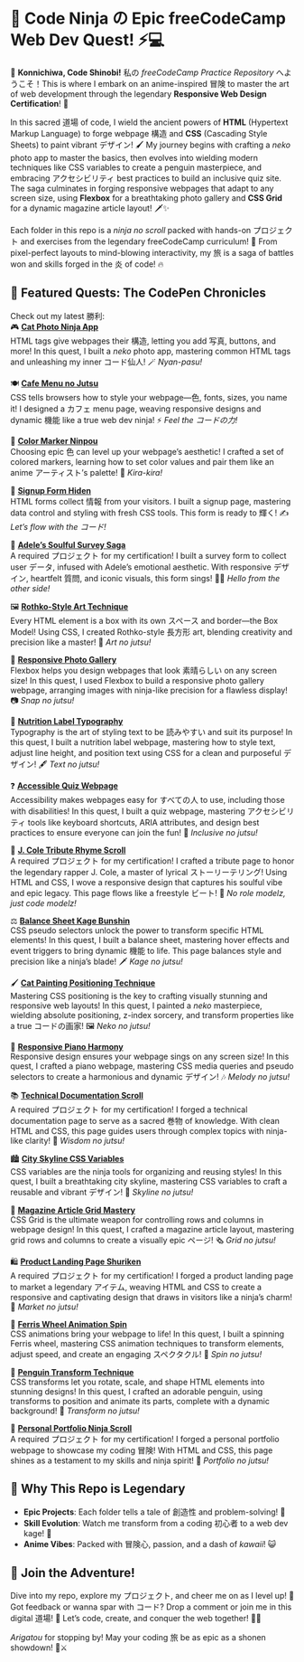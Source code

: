 # 🌸 Code Ninja の Epic freeCodeCamp Web Dev Quest! ⚡️💻

🎉 **Konnichiwa, Code Shinobi!** 私の _freeCodeCamp Practice Repository_ へようこそ！This is where I embark on an anime-inspired 冒険 to master the art of web development through the legendary **Responsive Web Design Certification**! 🌟

In this sacred 道場 of code, I wield the ancient powers of **HTML** (Hypertext Markup Language) to forge webpage 構造 and **CSS** (Cascading Style Sheets) to paint vibrant デザイン! 🖌️ My journey begins with crafting a _neko_ photo app to master the basics, then evolves into wielding modern techniques like CSS variables to create a penguin masterpiece, and embracing アクセシビリティ best practices to build an inclusive quiz site. The saga culminates in forging responsive webpages that adapt to any screen size, using **Flexbox** for a breathtaking photo gallery and **CSS Grid** for a dynamic magazine article layout! 🗡️✨

Each folder in this repo is a _ninja no scroll_ packed with hands-on プロジェクト and exercises from the legendary freeCodeCamp curriculum! 📜 From pixel-perfect layouts to mind-blowing interactivity, my 旅 is a saga of battles won and skills forged in the 炎 of code! 🔥

## 🐉 Featured Quests: The CodePen Chronicles

Check out my latest 勝利:  
🎮 **[Cat Photo Ninja App](https://codepen.io/ajy_ocean/full/pvjEPLJ)**  
HTML tags give webpages their 構造, letting you add 写真, buttons, and more! In this quest, I built a _neko_ photo app, mastering common HTML tags and unleashing my inner コード仙人! 🪄 _Nyan-pasu!_

🍽️ **[Cafe Menu no Jutsu](https://codepen.io/ajy_ocean/full/jEbMwvw)**  
CSS tells browsers how to style your webpage—色, fonts, sizes, you name it! I designed a カフェ menu page, weaving responsive designs and dynamic 機能 like a true web dev ninja! ⚡ _Feel the コードの力!_

🎨 **[Color Marker Ninpou](https://codepen.io/ajy_ocean/full/KwdapqJ)**  
Choosing epic 色 can level up your webpage’s aesthetic! I crafted a set of colored markers, learning how to set color values and pair them like an anime アーティスト’s palette! 🌈 _Kira-kira!_

📝 **[Signup Form Hiden](https://codepen.io/ajy_ocean/full/EaVZjwV)**  
HTML forms collect 情報 from your visitors. I built a signup page, mastering data control and styling with fresh CSS tools. This form is ready to 輝く! ✍️ _Let’s flow with the コード!_

🎤 **[Adele’s Soulful Survey Saga](https://codepen.io/ajy_ocean/full/KwdaPRL)**  
A required プロジェクト for my certification! I built a survey form to collect user データ, infused with Adele’s emotional aesthetic. With responsive デザイン, heartfelt 質問, and iconic visuals, this form sings! 🎵💖 _Hello from the other side!_

🖼️ **[Rothko-Style Art Technique](https://codepen.io/ajy_ocean/full/wBKgaWm)**  
Every HTML element is a box with its own スペース and border—the Box Model! Using CSS, I created Rothko-style 長方形 art, blending creativity and precision like a master! 🎨 _Art no jutsu!_

📸 **[Responsive Photo Gallery](https://codepen.io/ajy_ocean/full/YPyNxGo)**  
Flexbox helps you design webpages that look 素晴らしい on any screen size! In this quest, I used Flexbox to build a responsive photo gallery webpage, arranging images with ninja-like precision for a flawless display! 📷 _Snap no jutsu!_

📜 **[Nutrition Label Typography](https://codepen.io/ajy_ocean/full/MYaJGqX)**  
Typography is the art of styling text to be 読みやすい and suit its purpose! In this quest, I built a nutrition label webpage, mastering how to style text, adjust line height, and position text using CSS for a clean and purposeful デザイン! 🖋️ _Text no jutsu!_

❓ **[Accessible Quiz Webpage](https://codepen.io/ajy_ocean/full/gbagZbY)**  
Accessibility makes webpages easy for すべての人 to use, including those with disabilities! In this quest, I built a quiz webpage, mastering アクセシビリティ tools like keyboard shortcuts, ARIA attributes, and design best practices to ensure everyone can join the fun! 🎯 _Inclusive no jutsu!_

🎵 **[J. Cole Tribute Rhyme Scroll](https://codepen.io/ajy_ocean/full/QwjdRpx)**  
A required プロジェクト for my certification! I crafted a tribute page to honor the legendary rapper J. Cole, a master of lyrical ストーリーテリング! Using HTML and CSS, I wove a responsive design that captures his soulful vibe and epic legacy. This page flows like a freestyle ビート! 🎤 _No role modelz, just code modelz!_

⚖️ **[Balance Sheet Kage Bunshin](https://codepen.io/ajy_ocean/full/wBKJjoa)**  
CSS pseudo selectors unlock the power to transform specific HTML elements! In this quest, I built a balance sheet, mastering hover effects and event triggers to bring dynamic 機能 to life. This page balances style and precision like a ninja’s blade! 🗡️ _Kage no jutsu!_

🖌️ **[Cat Painting Positioning Technique](https://codepen.io/ajy_ocean/full/ByoWxwo)**  
Mastering CSS positioning is the key to crafting visually stunning and responsive web layouts! In this quest, I painted a _neko_ masterpiece, wielding absolute positioning, z-index sorcery, and transform properties like a true コードの画家! 🖼️ _Neko no jutsu!_

🎹 **[Responsive Piano Harmony](https://codepen.io/ajy_ocean/full/empRgXN)**  
Responsive design ensures your webpage sings on any screen size! In this quest, I crafted a piano webpage, mastering CSS media queries and pseudo selectors to create a harmonious and dynamic デザイン! 🎶 _Melody no jutsu!_

📚 **[Technical Documentation Scroll](https://codepen.io/ajy_ocean/full/raOwjgx)**  
A required プロジェクト for my certification! I forged a technical documentation page to serve as a sacred 巻物 of knowledge. With clean HTML and CSS, this page guides users through complex topics with ninja-like clarity! 📜 _Wisdom no jutsu!_

🏙️ **[City Skyline CSS Variables](https://codepen.io/ajy_ocean/full/wBKeJBO)**  
CSS variables are the ninja tools for organizing and reusing styles! In this quest, I built a breathtaking city skyline, mastering CSS variables to craft a reusable and vibrant デザイン! 🌆 _Skyline no jutsu!_

📰 **[Magazine Article Grid Mastery](https://codepen.io/ajy_ocean/full/xbwrqwd)**  
CSS Grid is the ultimate weapon for controlling rows and columns in webpage design! In this quest, I crafted a magazine article layout, mastering grid rows and columns to create a visually epic ページ! 🗞️ _Grid no jutsu!_

🛍️ **[Product Landing Page Shuriken](https://codepen.io/ajy_ocean/full/pvjwebJ)**  
A required プロジェクト for my certification! I forged a product landing page to market a legendary アイテム, weaving HTML and CSS to create a responsive and captivating design that draws in visitors like a ninja’s charm! 🛒 _Market no jutsu!_

🎡 **[Ferris Wheel Animation Spin](https://codepen.io/ajy_ocean/full/LEpLWbe)**  
CSS animations bring your webpage to life! In this quest, I built a spinning Ferris wheel, mastering CSS animation techniques to transform elements, adjust speed, and create an engaging スペクタクル! 🎢 _Spin no jutsu!_

🐧 **[Penguin Transform Technique](https://codepen.io/ajy_ocean/full/ZYbyeep)**  
CSS transforms let you rotate, scale, and shape HTML elements into stunning designs! In this quest, I crafted an adorable penguin, using transforms to position and animate its parts, complete with a dynamic background! 🐧 _Transform no jutsu!_

🌟 **[Personal Portfolio Ninja Scroll](https://codepen.io/ajy_ocean/full/OPygpmG)**  
A required プロジェクト for my certification! I forged a personal portfolio webpage to showcase my coding 冒険! With HTML and CSS, this page shines as a testament to my skills and ninja spirit! 📜 _Portfolio no jutsu!_

## 🌠 Why This Repo is Legendary

- **Epic Projects**: Each folder tells a tale of 創造性 and problem-solving! 🏯
- **Skill Evolution**: Watch me transform from a coding 初心者 to a web dev kage! 🥷
- **Anime Vibes**: Packed with 冒険心, passion, and a dash of _kawaii_! 😺

## 🚀 Join the Adventure!

Dive into my repo, explore my プロジェクト, and cheer me on as I level up! 🌈 Got feedback or wanna spar with コード? Drop a comment or join me in this digital 道場! 🥋 Let’s code, create, and conquer the web together! 💪✨

_Arigatou_ for stopping by! May your coding 旅 be as epic as a shonen showdown! 🐲⚔️